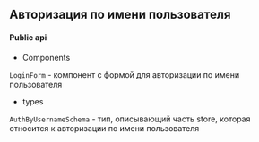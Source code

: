 ## Авторизация по имени пользователя

#### Public api

- Components

`LoginForm` - компонент с формой для авторизации по имени пользователя

- types

`AuthByUsernameSchema` - тип, описывающий часть store, которая относится к авторизации по имени пользователя
